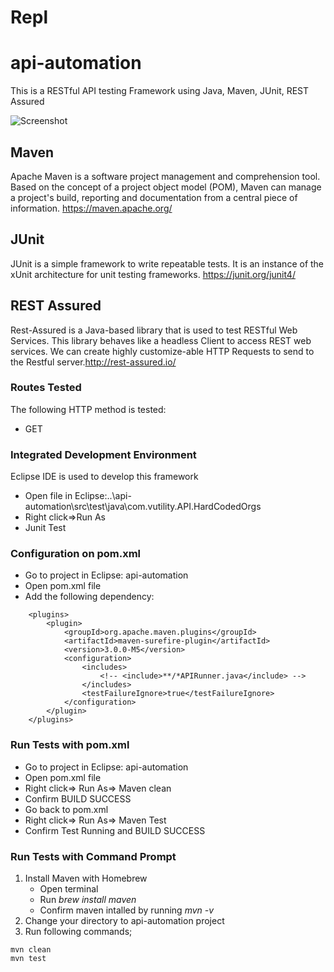 # Repl

# api-automation

This is a RESTful API testing Framework using Java, Maven, JUnit, REST Assured 

![Screenshot](Rest.png)

## Maven
Apache Maven is a software project management and comprehension tool. Based on the concept of a project object model (POM), Maven can manage a project's build, reporting and documentation from a central piece of information. https://maven.apache.org/


## JUnit  
JUnit is a simple framework to write repeatable tests. It is an instance of the xUnit architecture for unit testing frameworks. https://junit.org/junit4/


## REST Assured
Rest-Assured is a Java-based library that is used to test RESTful Web Services. This library behaves like a headless Client to access REST web services. We can create highly customize-able HTTP Requests to send to the Restful server.http://rest-assured.io/

### Routes Tested
The following HTTP method is tested:
-	GET

### Integrated Development Environment
Eclipse IDE is used to develop this framework
-	Open file in Eclipse:..\api-automation\src\test\java\com.vutility.API.HardCodedOrgs
-	Right click=>Run As
-	Junit Test

### Configuration on pom.xml
-	Go to project in Eclipse: api-automation 
-	Open pom.xml file
-	Add the following dependency:
> <build>
		<plugins>
			<plugin>
				<groupId>org.apache.maven.plugins</groupId>
				<artifactId>maven-surefire-plugin</artifactId>
				<version>3.0.0-M5</version>
				<configuration>
					<includes>
						<!-- <include>**/*APIRunner.java</include> -->
					</includes>
					<testFailureIgnore>true</testFailureIgnore>
				</configuration>
			</plugin>
     	</plugins>
   </build>


### Run Tests with pom.xml
-	Go to project in Eclipse: api-automation 
-	Open pom.xml file
-	Right click=> Run As=> Maven clean
-	Confirm BUILD SUCCESS
-	Go back to pom.xml
-	Right click=> Run As=> Maven Test
-	Confirm Test Running and BUILD SUCCESS

### Run Tests with Command Prompt
1. Install Maven with Homebrew
   - Open terminal
   - Run _brew install maven_ 
   - Confirm maven intalled by running _mvn -v_ 
2. Change your directory to api-automation project 
3. Run following commands;
```
mvn clean
mvn test
```

